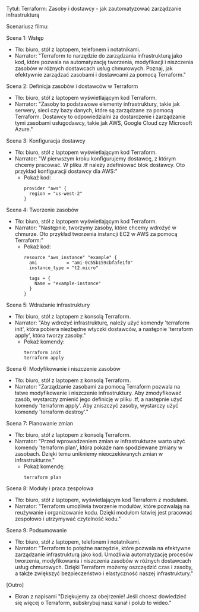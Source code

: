 Tytuł: Terraform: Zasoby i dostawcy - jak zautomatyzować zarządzanie infrastrukturą

Scenariusz filmu:

Scena 1: Wstęp
- Tło: biuro, stół z laptopem, telefonem i notatnikami.
- Narrator: "Terraform to narzędzie do zarządzania infrastrukturą jako kod, które pozwala na automatyzację tworzenia, modyfikacji i niszczenia zasobów w różnych dostawcach usług chmurowych. Poznaj, jak efektywnie zarządzać zasobami i dostawcami za pomocą Terraform."

Scena 2: Definicja zasobów i dostawców w Terraform
- Tło: biuro, stół z laptopem wyświetlającym kod Terraform.
- Narrator: "Zasoby to podstawowe elementy infrastruktury, takie jak serwery, sieci czy bazy danych, które są zarządzane za pomocą Terraform. Dostawcy to odpowiedzialni za dostarczenie i zarządzanie tymi zasobami usługodawcy, takie jak AWS, Google Cloud czy Microsoft Azure."

Scena 3: Konfiguracja dostawcy
- Tło: biuro, stół z laptopem wyświetlającym kod Terraform.
- Narrator: "W pierwszym kroku konfigurujemy dostawcę, z którym chcemy pracować. W pliku .tf należy zdefiniować blok dostawcy. Oto przykład konfiguracji dostawcy dla AWS:"
  - Pokaż kod:
    ```
    provider "aws" {
      region = "us-west-2"
    }
    ```
Scena 4: Tworzenie zasobów
- Tło: biuro, stół z laptopem wyświetlającym kod Terraform.
- Narrator: "Następnie, tworzymy zasoby, które chcemy wdrożyć w chmurze. Oto przykład tworzenia instancji EC2 w AWS za pomocą Terraform:"
  - Pokaż kod:
    ```
    resource "aws_instance" "example" {
      ami           = "ami-0c55b159cbfafe1f0"
      instance_type = "t2.micro"

      tags = {
        Name = "example-instance"
      }
    }
    ```

Scena 5: Wdrażanie infrastruktury
- Tło: biuro, stół z laptopem z konsolą Terraform.
- Narrator: "Aby wdrożyć infrastrukturę, należy użyć komendy 'terraform init', która pobiera niezbędne wtyczki dostawców, a następnie 'terraform apply', która tworzy zasoby."
  - Pokaż komendy:
    ```
    terraform init
    terraform apply
    ```

Scena 6: Modyfikowanie i niszczenie zasobów
- Tło: biuro, stół z laptopem z konsolą Terraform.
- Narrator: "Zarządzanie zasobami za pomocą Terraform pozwala na łatwe modyfikowanie i niszczenie infrastruktury. Aby zmodyfikować zasób, wystarczy zmienić jego definicję w pliku .tf, a następnie użyć komendy 'terraform apply'. Aby zniszczyć zasoby, wystarczy użyć komendy 'terraform destroy'."

Scena 7: Planowanie zmian
- Tło: biuro, stół z laptopem z konsolą Terraform.
- Narrator: "Przed wprowadzeniem zmian w infrastrukturze warto użyć komendy 'terraform plan', która pokaże nam spodziewane zmiany w zasobach. Dzięki temu unikniemy nieoczekiwanych zmian w infrastrukturze."
  - Pokaż komendę:
    ```
    terraform plan
    ```

Scena 8: Moduły i praca zespołowa
- Tło: biuro, stół z laptopem, wyświetlającym kod Terraform z modułami.
- Narrator: "Terraform umożliwia tworzenie modułów, które pozwalają na reużywanie i organizowanie kodu. Dzięki modułom łatwiej jest pracować zespołowo i utrzymywać czytelność kodu."

Scena 9: Podsumowanie
- Tło: biuro, stół z laptopem, telefonem i notatnikami.
- Narrator: "Terraform to potężne narzędzie, które pozwala na efektywne zarządzanie infrastrukturą jako kod. Umożliwia automatyzację procesów tworzenia, modyfikowania i niszczenia zasobów w różnych dostawcach usług chmurowych. Dzięki Terraform możemy oszczędzić czas i zasoby, a także zwiększyć bezpieczeństwo i elastyczność naszej infrastruktury."

[Outro]
- Ekran z napisami "Dziękujemy za obejrzenie! Jeśli chcesz dowiedzieć się więcej o Terraform, subskrybuj nasz kanał i polub to wideo."